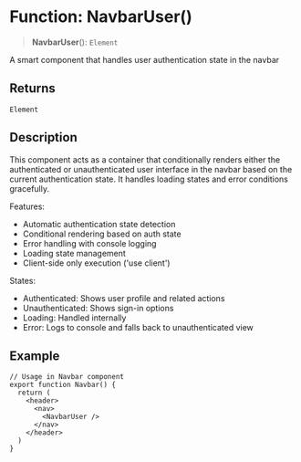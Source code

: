 # Function: NavbarUser()

> **NavbarUser**(): `Element`

A smart component that handles user authentication state in the navbar

## Returns

`Element`

## Description

This component acts as a container that conditionally renders either the authenticated
or unauthenticated user interface in the navbar based on the current authentication state.
It handles loading states and error conditions gracefully.

Features:
- Automatic authentication state detection
- Conditional rendering based on auth state
- Error handling with console logging
- Loading state management
- Client-side only execution ('use client')

States:
- Authenticated: Shows user profile and related actions
- Unauthenticated: Shows sign-in options
- Loading: Handled internally
- Error: Logs to console and falls back to unauthenticated view

## Example

```tsx
// Usage in Navbar component
export function Navbar() {
  return (
    <header>
      <nav>
        <NavbarUser />
      </nav>
    </header>
  )
}
```
